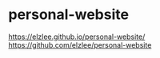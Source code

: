 # personal-website

https://elzlee.github.io/personal-website/
https://github.com/elzlee/personal-website
